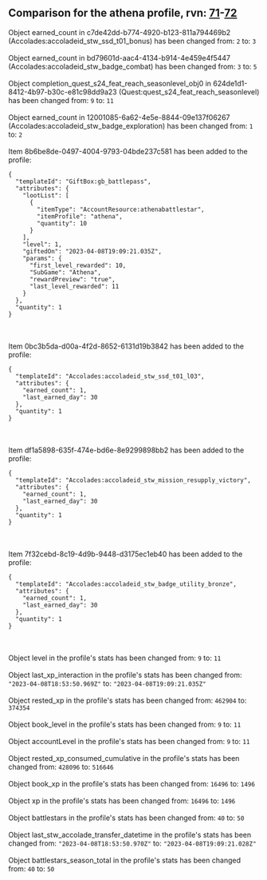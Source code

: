 ## Comparison for the athena profile, rvn: [71](https://github.com/PRO100KatYT/FortniteProfileRevisions/tree/main/profiles/athena/71%20athena.json)-[72](https://github.com/PRO100KatYT/FortniteProfileRevisions/tree/main/profiles/athena/72%20athena.json)

Object earned_count in c7de42dd-b774-4920-b123-811a794469b2 (Accolades:accoladeid_stw_ssd_t01_bonus) has been changed from: `2` to: `3`
<br><br>
Object earned_count in bd79601d-aac4-4134-b914-4e459e4f5447 (Accolades:accoladeid_stw_badge_combat) has been changed from: `3` to: `5`
<br><br>
Object completion_quest_s24_feat_reach_seasonlevel_obj0 in 624de1d1-8412-4b97-b30c-e81c98dd9a23 (Quest:quest_s24_feat_reach_seasonlevel) has been changed from: `9` to: `11`
<br><br>
Object earned_count in 12001085-6a62-4e5e-8844-09e137f06267 (Accolades:accoladeid_stw_badge_exploration) has been changed from: `1` to: `2`
<br><br>
Item 8b6be8de-0497-4004-9793-04bde237c581 has been added to the profile:

```
{
  "templateId": "GiftBox:gb_battlepass",
  "attributes": {
    "lootList": [
      {
        "itemType": "AccountResource:athenabattlestar",
        "itemProfile": "athena",
        "quantity": 10
      }
    ],
    "level": 1,
    "giftedOn": "2023-04-08T19:09:21.035Z",
    "params": {
      "first_level_rewarded": 10,
      "SubGame": "Athena",
      "rewardPreview": "true",
      "last_level_rewarded": 11
    }
  },
  "quantity": 1
}
```

<br><br>
Item 0bc3b5da-d00a-4f2d-8652-6131d19b3842 has been added to the profile:

```
{
  "templateId": "Accolades:accoladeid_stw_ssd_t01_l03",
  "attributes": {
    "earned_count": 1,
    "last_earned_day": 30
  },
  "quantity": 1
}
```

<br><br>
Item df1a5898-635f-474e-bd6e-8e9299898bb2 has been added to the profile:

```
{
  "templateId": "Accolades:accoladeid_stw_mission_resupply_victory",
  "attributes": {
    "earned_count": 1,
    "last_earned_day": 30
  },
  "quantity": 1
}
```

<br><br>
Item 7f32cebd-8c19-4d9b-9448-d3175ec1eb40 has been added to the profile:

```
{
  "templateId": "Accolades:accoladeid_stw_badge_utility_bronze",
  "attributes": {
    "earned_count": 1,
    "last_earned_day": 30
  },
  "quantity": 1
}
```

<br><br>
Object level in the profile's stats has been changed from: `9` to: `11`
<br><br>
Object last_xp_interaction in the profile's stats has been changed from: `"2023-04-08T18:53:50.969Z"` to: `"2023-04-08T19:09:21.035Z"`
<br><br>
Object rested_xp in the profile's stats has been changed from: `462904` to: `374354`
<br><br>
Object book_level in the profile's stats has been changed from: `9` to: `11`
<br><br>
Object accountLevel in the profile's stats has been changed from: `9` to: `11`
<br><br>
Object rested_xp_consumed_cumulative in the profile's stats has been changed from: `428096` to: `516646`
<br><br>
Object book_xp in the profile's stats has been changed from: `16496` to: `1496`
<br><br>
Object xp in the profile's stats has been changed from: `16496` to: `1496`
<br><br>
Object battlestars in the profile's stats has been changed from: `40` to: `50`
<br><br>
Object last_stw_accolade_transfer_datetime in the profile's stats has been changed from: `"2023-04-08T18:53:50.970Z"` to: `"2023-04-08T19:09:21.028Z"`
<br><br>
Object battlestars_season_total in the profile's stats has been changed from: `40` to: `50`
<br><br>
